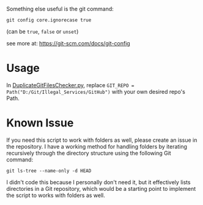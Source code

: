 Something else useful is the git command:

`git config core.ignorecase true`

(can be `true`, `false` or `unset`)

see more at:
https://git-scm.com/docs/git-config

# Usage

In [DuplicateGitFilesChecker.py](https://github.com/Illegal-Services/DuplicateGitFilesChecker/blob/main/DuplicateGitFilesChecker.py), replace `GIT_REPO = Path("D:/Git/Illegal_Services/GitHub")` with your own desired repo's Path.

# Known Issue

If you need this script to work with folders as well, please create an issue in the repository.
I have a working method for handling folders by iterating recursively through the directory structure using the following Git command:
```
git ls-tree --name-only -d HEAD
```
I didn't code this because I personally don't need it, but it effectively lists directories in a Git repository, which would be a starting point to implement the script to works with folders as well.
